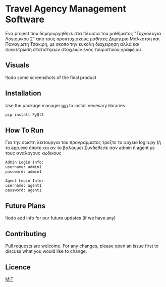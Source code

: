 # Travel Agency Management Software

Ενα project που δημηουργηθηκε στα πλαισια του μαθήματος "Τεχνολογια Λογισμικου 2" απο τους προπτυχιακους μαθητες Δημητριο Μαλκοτση και Παναγιωτη Τσακιρη, με σκοπο την ευκολη διαχειρηση αλλα και συγκετρωση στατιστηκων στοιχειων ενος τουριστικου γραφειου

## Visuals

!todo some screenshots of the final product

## Installation

Use the package manager [pip](https://pip.pypa.io/en/stable/) to install necesary libraries

```bash
pip install PyQt5
```

## How To Run

Για την σωστη λειτουργια του προγραμματος τρεξτε το αρχειο login.py (ή το app.exe όποτε και αν το βαλουμε)
Συνδεθειτε σαν admin ή agent με τους αναλογους κωδικους

```bash
Admin Login Info:
username: admin1
password: admin1

Agent Login Info:
username: agent1
password: agent1
```

## Future Plans
!todo add info for our future updates (if we have any)

## Contributing

Pull requests are welcome. For any changes, please open an issue first to discuss what you would like to change.

## Licence

[MIT](https://opensource.org/license/mit)